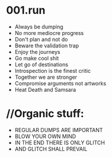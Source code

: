 001.run
=======

 * Always be dumping
 * No more mediocre progress
 * Don't plan and not do
 * Beware the validation trap
 * Enjoy the journeys
 * Go make cool shit
 * Let go of destinations
 * Introspection is the finest critic
 * Together we are stronger
 * Compromise arguments not artworks
 * Heat Death and Samsara
 
//Organic stuff:
======
 * REGULAR DUMPS ARE IMPORTANT
 * BLOW YOUR OWN MIND
 * IN THE END THERE IS ONLY GLITCH
 * AND GLITCH SHALL PREVAIL
